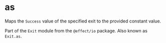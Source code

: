 # as

Maps the `Success` value of the specified exit to the provided constant
value.

Part of the `Exit` module from the `@effect/io` package. Also known as `Exit.as`.
